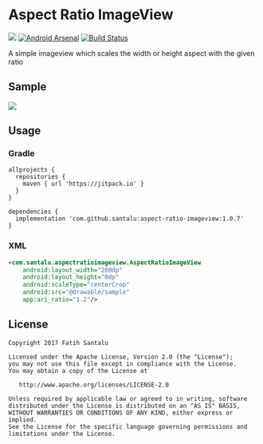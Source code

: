 # Aspect Ratio ImageView

[![](https://jitpack.io/v/santalu/aspect-ratio-imageview.svg)](https://jitpack.io/#santalu/aspect-ratio-imageview) [![Android Arsenal](https://img.shields.io/badge/Android%20Arsenal-Aspect%20Ratio%20ImageView-brightgreen.svg?style=flat)](https://android-arsenal.com/details/1/6071) [![Build Status](https://travis-ci.org/santalu/aspect-ratio-imageview.svg?branch=master)](https://travis-ci.org/santalu/aspect-ratio-imageview)

A simple imageview which scales the width or height aspect with the given ratio

## Sample

<img src="https://github.com/santalu/aspect-ratio-imageview/blob/master/media/sample.png"/>

## Usage

### Gradle
```
allprojects {
  repositories {
    maven { url 'https://jitpack.io' }
  }
}
```
```
dependencies {
  implementation 'com.github.santalu:aspect-ratio-imageview:1.0.7'
}
```

### XML
```xml
<com.santalu.aspectratioimageview.AspectRatioImageView
    android:layout_width="200dp"
    android:layout_height="0dp"
    android:scaleType="centerCrop"
    android:src="@drawable/sample"
    app:ari_ratio="1.2"/>
```

## License
```
Copyright 2017 Fatih Santalu

Licensed under the Apache License, Version 2.0 (the "License");
you may not use this file except in compliance with the License.
You may obtain a copy of the License at

   http://www.apache.org/licenses/LICENSE-2.0

Unless required by applicable law or agreed to in writing, software
distributed under the License is distributed on an "AS IS" BASIS,
WITHOUT WARRANTIES OR CONDITIONS OF ANY KIND, either express or implied.
See the License for the specific language governing permissions and
limitations under the License.
